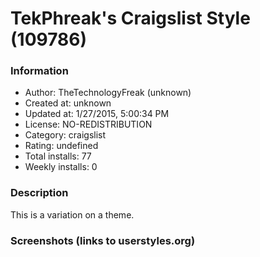 # TekPhreak's Craigslist Style (109786)

### Information
- Author: TheTechnologyFreak (unknown)
- Created at: unknown
- Updated at: 1/27/2015, 5:00:34 PM
- License: NO-REDISTRIBUTION
- Category: craigslist
- Rating: undefined
- Total installs: 77
- Weekly installs: 0


### Description
This is a variation on a theme.


### Screenshots (links to userstyles.org)



